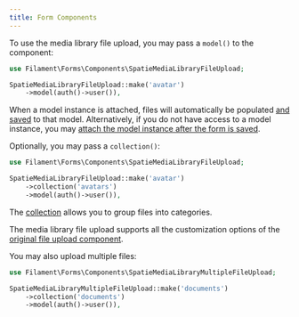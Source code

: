```yaml
---
title: Form Components
---
```


To use the media library file upload, you may pass a `model()` to the component:

```php
use Filament\Forms\Components\SpatieMediaLibraryFileUpload;

SpatieMediaLibraryFileUpload::make('avatar')
    ->model(auth()->user()),
```

When a model instance is attached, files will automatically be populated [and saved](/docs/forms/getting-started#field-relationships) to that model. Alternatively, if you do not have access to a model instance, you may [attach the model instance after the form is saved](/docs/forms/getting-started#saving-field-relationships-manually).

Optionally, you may pass a `collection()`:

```php
use Filament\Forms\Components\SpatieMediaLibraryFileUpload;

SpatieMediaLibraryFileUpload::make('avatar')
    ->collection('avatars')
    ->model(auth()->user()),
```

The [collection](https://spatie.be/docs/laravel-medialibrary/v9/working-with-media-collections/simple-media-collections) allows you to group files into categories.

The media library file upload supports all the customization options of the [original file upload component](/docs/forms/fields#file-upload).

You may also upload multiple files:

```php
use Filament\Forms\Components\SpatieMediaLibraryMultipleFileUpload;

SpatieMediaLibraryMultipleFileUpload::make('documents')
    ->collection('documents')
    ->model(auth()->user()),
```
